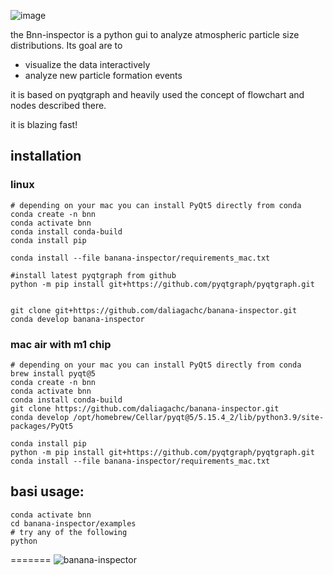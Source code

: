![image](https://user-images.githubusercontent.com/15239248/135803333-d86d1643-6b83-4f9d-801c-b596733318a9.png)


the Bnn-inspector is a python gui to analyze atmospheric
particle size distributions. 
Its goal are to
 - visualize the data interactively 
 - analyze new particle formation events
 
it is based on pyqtgraph and heavily used the concept of flowchart and nodes described there. 

it is blazing fast! 

## installation

### linux
```shell
# depending on your mac you can install PyQt5 directly from conda
conda create -n bnn
conda activate bnn
conda install conda-build
conda install pip

conda install --file banana-inspector/requirements_mac.txt

#install latest pyqtgraph from github 
python -m pip install git+https://github.com/pyqtgraph/pyqtgraph.git


git clone git+https://github.com/daliagachc/banana-inspector.git
conda develop banana-inspector

```


### mac air with m1 chip 
```shell
# depending on your mac you can install PyQt5 directly from conda
brew install pyqt@5
conda create -n bnn
conda activate bnn
conda install conda-build
git clone https://github.com/daliagachc/banana-inspector.git
conda develop /opt/homebrew/Cellar/pyqt@5/5.15.4_2/lib/python3.9/site-packages/PyQt5

conda install pip
python -m pip install git+https://github.com/pyqtgraph/pyqtgraph.git
conda install --file banana-inspector/requirements_mac.txt

```

## basi usage: 

```shell
conda activate bnn 
cd banana-inspector/examples
# try any of the following 
python 
```
=======
![banana-inspector](https://user-images.githubusercontent.com/15239248/135773459-d1e0a308-5cb7-40f1-af52-069ef922c623.gif)


